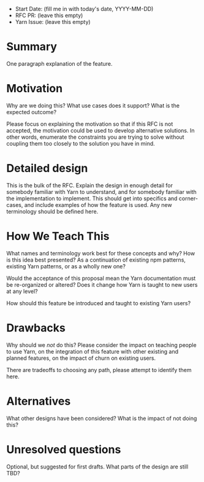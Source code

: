 - Start Date: (fill me in with today's date, YYYY-MM-DD)
- RFC PR: (leave this empty)
- Yarn Issue: (leave this empty)

# Summary

One paragraph explanation of the feature.

# Motivation

Why are we doing this? What use cases does it support? What is the expected
outcome?

Please focus on explaining the motivation so that if this RFC is not accepted,
the motivation could be used to develop alternative solutions. In other words,
enumerate the constraints you are trying to solve without coupling them too
closely to the solution you have in mind.

# Detailed design

This is the bulk of the RFC. Explain the design in enough detail for somebody
familiar with Yarn to understand, and for somebody familiar with the
implementation to implement. This should get into specifics and corner-cases,
and include examples of how the feature is used. Any new terminology should be
defined here.

# How We Teach This

What names and terminology work best for these concepts and why? How is this
idea best presented? As a continuation of existing npm patterns, existing Yarn
patterns, or as a wholly new one?

Would the acceptance of this proposal mean the Yarn documentation must be
re-organized or altered? Does it change how Yarn is taught to new users
at any level?

How should this feature be introduced and taught to existing Yarn users?

# Drawbacks

Why should we *not* do this? Please consider the impact on teaching people to
use Yarn, on the integration of this feature with other existing and planned
features, on the impact of churn on existing users.

There are tradeoffs to choosing any path, please attempt to identify them here.

# Alternatives

What other designs have been considered? What is the impact of not doing this?

# Unresolved questions

Optional, but suggested for first drafts. What parts of the design are still
TBD?